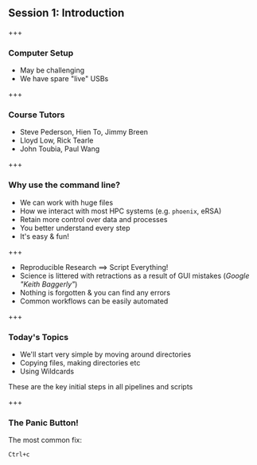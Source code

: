 ## Session 1: Introduction

+++

### Computer Setup

- May be challenging
- We have spare "live" USBs

+++

### Course Tutors

- Steve Pederson, Hien To, Jimmy Breen
- Lloyd Low, Rick Tearle
- John Toubia, Paul Wang

+++

### Why use the command line?

- We can work with huge files
- How we interact with most HPC systems (e.g. `phoenix`, eRSA)
- Retain more control over data and processes
- You better understand every step
- It's easy & fun!

+++

- Reproducible Research $\implies$ Script Everything!
- Science is littered with retractions as a result of GUI mistakes (*Google "Keith Baggerly"*)
- Nothing is forgotten & you can find any errors
- Common workflows can be easily automated

+++

### Today's Topics

- We'll start very simple by moving around directories
- Copying files, making directories etc
- Using Wildcards

These are the key initial steps in all pipelines and scripts

+++

### The Panic Button!

The most common fix:
```
Ctrl+c
```
